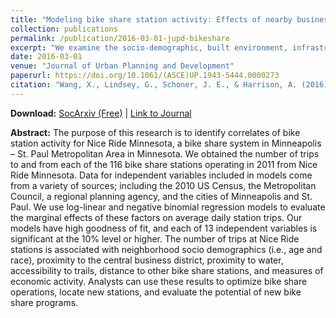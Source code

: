 ```yaml
---
title: "Modeling bike share station activity: Effects of nearby businesses and jobs on trips to and from stations"
collection: publications
permalink: /publication/2016-03-01-jupd-bikeshare
excerpt: "We examine the socio-demographic, built environment, infrastructure and economic factors that associate with the usage of the world's first shared mobility system."
date: 2016-03-01
venue: "Journal of Urban Planning and Development"
paperurl: https://doi.org/10.1061/(ASCE)UP.1943-5444.0000273
citation: "Wang, X., Lindsey, G., Schoner, J. E., & Harrison, A. (2016). Modeling bike share station activity: Effects of nearby businesses and jobs on trips to and from stations. <i>Journal of Urban Planning and Development, 142</i>(1), 04015001."
---
```


**Download:** [SocArxiv (Free)](https://osf.io/preprints/socarxiv/stav4/) \| [Link to Journal](https://doi.org/10.1061/(ASCE)UP.1943-5444.0000273)

**Abstract:**
The purpose of this research is to identify correlates of bike station activity for Nice Ride Minnesota, a bike share system in Minneapolis – St. Paul Metropolitan Area in Minnesota. We obtained the number of trips to and from each of the 116 bike share stations operating in 2011 from Nice Ride Minnesota. Data for independent variables included in models come from a variety of sources; including the 2010 US Census, the Metropolitan Council, a regional planning agency, and the cities of Minneapolis and St. Paul. We use log-linear and negative binomial regression models to evaluate the marginal effects of these factors on average daily station trips. Our models have high goodness of fit, and each of 13 independent variables is significant at the 10% level or higher. The number of trips at Nice Ride stations is associated with neighborhood socio demographics (i.e., age and race), proximity to the central business district, proximity to water, accessibility to trails, distance to other bike share stations, and measures of economic activity. Analysts can use these results to optimize bike share operations, locate new stations, and evaluate the potential of new bike share programs.

